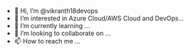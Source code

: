 - 👋 Hi, I’m @vikranth18devops
- 👀 I’m interested in Azure Cloud/AWS Cloud and DevOps...
- 🌱 I’m currently learning ...
- 💞️ I’m looking to collaborate on ...
- 📫 How to reach me ...

<!---
vikranth18devops/vikranth18devops is a ✨ special ✨ repository because its `README.md` (this file) appears on your GitHub profile.
You can click the Preview link to take a look at your changes.
--->
